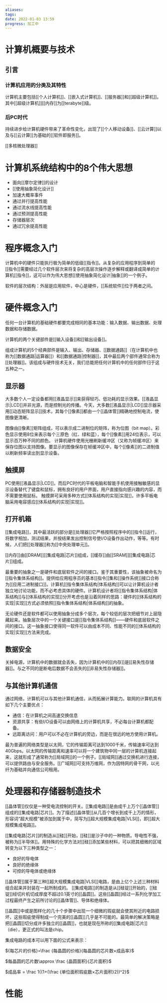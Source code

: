 ```yaml
---
aliases: 
tags: 
date: 2022-01-03 13:59
progress: 加工中
---
```


# 计算机概要与技术
## 引言
### 计算机应用的分类及其特性
计算机主要包括[[个人计算机]]、[[嵌入式计算机]]、[[服务器]]和[[超级计算机]]。其中[[超级计算机]][[内存]]为[[terabyte]]级。
### 后PC时代
持续进步给计算机硬件带来了革命性变化，出现了[[个人移动设备]]、[[云计算]]以及与[[云计算]]为基础的[[软件即服务]]。

[[多核微处理器]]

# 计算机系统结构中的8个伟大思想
 + 面向[[摩尔定律]]的设计
 + [[使用抽象简化设计]]
 + 加速大概率事件
 + 通过并行提高性能
 + 通过流水线提高性能
 + 通过预测提高性能
 + 存储器层次
 + 通过冗余提高性能

# 程序概念入门
计算机中的硬件只能执行极为简单的低级[[指令]]。从复杂的应用程序到简单的[[指令]]需要经过几个软件层次来将复杂的高层次操作逐步解释或翻译成简单的计算机[[指令]]，这可以作为伟大思想[[使用抽象简化设计|抽象]]的一个例子。

软件的层次结构：外层是应用软件，中心是硬件，[[系统软件]]位于两者之间。

# 硬件概念入门
任何一台计算机的基础硬件都要完成相同的基本功能：输入数据、输出数据、处理数据和存储数据。

计算机的两个关键部件是[[输入设备]]和[[输出设备]]。

组成计算机的5个经典部件是输入、输出、存储器、[[数据通路]]（在计算机中也称为[[数据通路|运算器]]）和[[数据通路|控制器]]，其中最后两个部件通常合称为[[处理器]]。该组成与硬件技术无关，我们总能把任何计算机中的任何部件归于这五种之一。

## 显示器
大多数个人一定设备都用[[液晶显示]]来获得轻巧、低功耗的显示效果。[[液晶显示|LCD]]并非光源，而是控制光的传播。今天，大多数[[液晶显示|LCD]]显示器采用[[动态矩阵显示]]技术，其每个[[像素]]都由一个[[晶体管]]精确地控制电流，使图像更清晰。

图像由[[像素]]矩阵组成，可以表示成二进制位的矩阵，称为位图（bit map）。彩色显示使用8位来表示每个三原色（红、绿和蓝），每个[[像素]]用24位表示，可以显示百万种不同的颜色。
计算机硬件使用光栅刷新缓冲区（又称为帧缓冲区）来保存位图以支持图像。要显示的图像保存在帧缓冲区中，每个[[像素]]的二进制值以刷新频率读出到显示设备。

## 触摸屏
PC使用[[液晶显示|LCD]]，而后PC时代的平板电脑和智能手机使用接触敏感的显示设备替代了键盘和鼠标，拥有良好的用户界面，用户直接指向感兴趣的内容，而不需要使用鼠标。
触摸屏可采用多种方式[[体系结构的实现|实现]]，许多平板电脑采用电容感应[[体系结构的实现|实现]]。


## 打开机箱

[[集成电路]]，其中最活跃的部分是[[处理器]]它严格按照程序中的[[指令]]运行，将数字相加，测试结果，并按结果发出控制信号使I/O设备作出动作，等等。有时候，人们把[[处理器]]称为[[中央处理单元]]。

[[内存]]由[[DRAM]][[集成电路|芯片]]组成，[[缓存]]由[[SRAM]][[集成电路|芯片]]组成。

最重要的抽象之一是硬件和底层软件之间的接口。鉴于其重要性，该抽象被命名为[[指令集体系结构]]。提供给应用程序员的基本[[指令]]集和[[操作系统]]接口合称为[[应用二进制接口]]。计算机[[指令集体系结构|体系结构]]可以让计算机设计者独立地讨论功能，而不必考虑具体的硬件。计算机设计者将[[指令集体系结构|体系结构]]与[[体系结构的实现]]分开考虑也是沿着同样的思路：硬件的[[体系结构的实现|实现]]方式必须依照[[指令集体系结构|体系结构]]的抽象。

无论硬件还是软件都可以使用抽象分成多个层次，每个较低的层次把细节对上层隐藏起来。抽象层次中的一个关键接口是[[指令集体系结构]]——硬件和底层软件之间的接口。这一抽象接口使得同一软件可以由成本不同、性能不同的[[体系结构的实现|实现]]方法来完成。

## 数据安全

关掉电源，计算机中的数据就会丢失，因为计算机中的[[内存]]是[[易失性存储器]]。与之不同的是断电后数据不会丢失的[[非易失性存储器]]。

## 与其他计算机通信
通过网络，计算机可以与其他计算机通信，从而拓展计算能力。联网的计算机具有如下几个主要优点：
+ 通信：在计算机之间高速交换信息
+ 资源共享：有些I/O设备可以由网络上的计算机共享，不必每台计算机都配备。
+ 远距离访问：用户可以不必在计算机的旁边，而是在很远的地方使用计算机。

最为普遍的网络类型是以太网，它的传输距离可达到1000千米，传输速率可达到40Gbps。以太网的传输距离和速率可以将一个建筑物中同一层的计算机连接起来，这就形成了通常称为[[局域网]]的一个例子。[[局域网]]通过交换机进行连接，可以提供路由与安全服务。[[广域网]]可支持万维网，作为因特网的骨干网，以光纤为基础并向通信公司租用。

# 处理器和存储器制造技术

[[晶体管]]仅仅是一种受电流控制的开关。[[集成电路]]是由成千上万个[[晶体管]]组成的[[集成电路|芯片]]。为了描述[[晶体管]]从几百个增长到成千上万的情形，形容词“超大规模”被添加到属于中，简写为[[超大规模集成电路|VLSI]]，即[[超大规模集成电路]]。

[[集成电路|芯片]]的制造从[[硅]]开始，[[硅]]是沙子中的一种物质。导电性不强，被称为[[半导体]]。用特殊的化学方法对[[硅]]添加某些材料，可以把其细微的区域转变为以下三种类型之一：
+ 良好的导电体
+ 良好的绝缘体
+ 可控的导电体或绝缘体

[[晶体管]]属于第三种[[超大规模集成电路|VLSI]]电路，是由上亿个上述三种材料组合起来并封装在一起所制成的。
[[集成电路]]的制造是从[[硅锭]]开始的，[[硅锭]]经切片机切成厚度不超过0.1英寸的[[晶圆]]。这些[[晶圆]]经过一系列化学加工过程最终产生之前所讨论的[[晶体管]]、导体和绝缘体。

[[晶圆]]中或是图样化的几十个步骤中出现一个细微的瑕疵就会使其附近的电路损坏，这些瑕疵使得制成一个完美的[[晶圆]]几乎是不可能的。最简单的解决策略是把[[晶圆]]切分成许多独立的[[晶圆]]，也就是现在所称的[[集成电路|芯片]]（die），更正式的叫法是chip。

集成电路的成本可以用下面的公式来表示：

${每芯片的价格}=\frac {每晶圆的价格}{每晶圆的芯片数×成品率}$

$每晶圆的芯片数\approx \frac {晶圆面积}{芯片面积}$

$成品率 = \frac 1{(1+(\frac {单位面积瑕疵数×芯片面积}2))^2}$

# 性能
